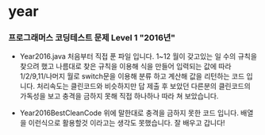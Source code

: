 # year
### 프로그래머스 코딩테스트 문제 Level 1 "2016년"

- Year2016.java
처음부터 직접 푼 파일 입니다. 1~12 월이 갖고있는 일 수의 규칙을 찾으려 했고 나름대로 찾은 규칙을 이용해 식을
만들어 입력되는 값에 따라 1/2/9,11/나머지 월로 switch문을 이용해 분류 하고 계산해 값을 리턴하는 코드 입니다.
처리속도는 클린코드와 비슷하지만 답 제출 후 보았던 다른분의 클린코드의 가독성을 보고 충격을 금하지 못해 직접 
하나하나 따라 쳐 보았습니다.

- Year2016BestCleanCode
위에 말한대로 충격을 금하지 못한 코드 입니다. 배열을 이런식으로 활용할것 이라고는 생각도 못했습니다.
잘 배우고 갑니다!
